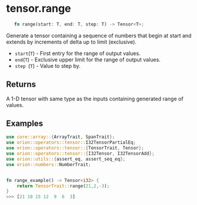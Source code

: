 # tensor.range

```rust 
   fn range(start: T, end: T, step: T) -> Tensor<T>;
```

Generate a tensor containing a sequence of numbers that begin at start and extends by increments of delta up to limit (exclusive).


* `start`(`T`) - First entry for the range of output values.
* `end`(`T`) - Exclusive upper limit for the range of output values.
* `step `(`T`) - Value to step by.

## Returns

A 1-D tensor with same type as the inputs containing generated range of values.

## Examples

```rust
use core::array::{ArrayTrait, SpanTrait};
use orion::operators::tensor::I32TensorPartialEq;
use orion::operators::tensor::{TensorTrait, Tensor};
use orion::operators::tensor::{I32Tensor, I32TensorAdd};
use orion::utils::{assert_eq, assert_seq_eq};
use orion::numbers::NumberTrait;


fn range_example() -> Tensor<i32> {
    return TensorTrait::range(21,2,-3);
}
>>> [21 18 15 12  9  6  3]
```
